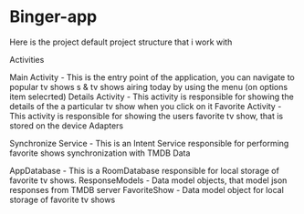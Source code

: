 # Binger-app

Here is the project default project structure that i work with

Activities

Main Activity - This is the entry point of the application, you can navigate to popular tv shows s & tv shows airing today by using the menu (on options item selecrted)
Details Activity - This activity is responsible for showing the details of the a particular tv show when you click on it
Favorite Activity - This activity is responsible for showing the users favorite tv show, that is stored on the device
Adapters


Synchronize Service - This is an Intent Service responsible for performing favorite shows synchronization with TMDB
Data

AppDatabase - This is a RoomDatabase responsible for local storage of favorite tv shows.
ResponseModels - Data model objects, that model json responses from TMDB server
FavoriteShow - Data model object for local storage of favorite tv shows

